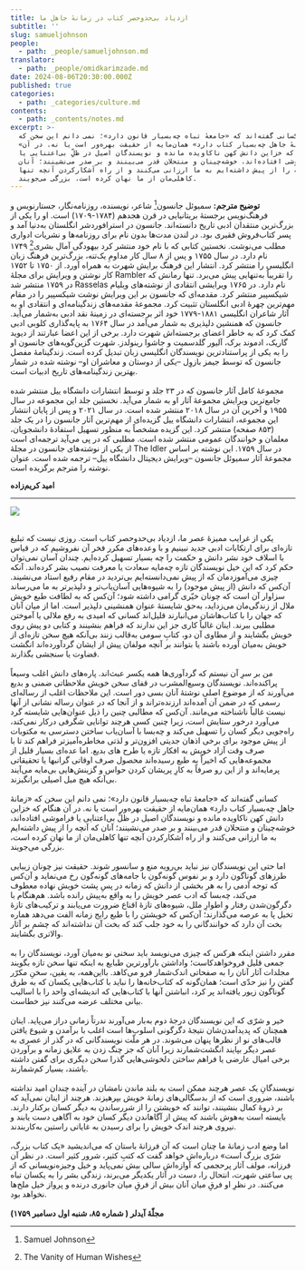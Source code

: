 ```yaml
---
title: ازدیاد بی‌حدوحصر کتاب در زمانهٔ جاهل ما
subtitle: ''
slug: samueljohnson
people:
  - path: _people/samueljohnson.md
translator:
  - path: _people/omidkarimzade.md
date: 2024-08-06T20:30:00.000Z
published: true
categories:
  - path: _categories/culture.md
contents:
  - path: _contents/notes.md
excerpt: >-
  کسانی گفته‌اند که «جامعهٔ تباه چه‌بسیار قانون دارد»؛ نمی دانم این سخن که
  «زمانهٔ جاهل چه‌بسیار کتاب دارد» همان‌مایه از حقیقت بهره‌ور است یا نه. در آن
  هنگام که خزاین دانش کهن ناکاویده مانده و نویسندگان اصیل در ظلِّ بی‌اعتنایی یا
  فراموشی افتاده‌اند، خوشه‌چینان و منتحلان قدر می‌بینند و بر صدر می‌نشینند؛ آنان
  که آنچه را از پیش داشته‌ایم به ما ارزانی می‌کنند و از راه آشکارکردن آنچه تنها
  کاهلی‌مان از ما نهان کرده است، بزرگی می‌جویند.
---
```



**توضیح مترجم:** 
سمیوئل جانسون[^1] شاعر، نویسنده، روزنامه‌نگار، جستارنویس و فرهنگ‌نویس برجستۀ بریتانیایی در قرن هجدهم (۱۷۸۴-۱۷۰۹) است. او را یکی از بزرگ‌ترین منتقدان ادبی تاریخ دانسته‌اند. جانسون در استرافوردشر انگلستان به‌دنیا آمد و پسر کتاب‌فروش فقیری بود. در لندن مدت‌ها بدون نام برای روزنامه‌ها و نشریات ادواری مطلب می‌نوشت. نخستین کتابی که با نام خود منتشر کرد بیهودگی آمال بشری[^2] ۱۷۴۹ نام دارد. در سال ۱۷۵۵ و پس از ۸ سال کار مداومِ یک‌تنه، بزرگ‌ترین فرهنگ زبان انگلیسی را منتشر کرد. انتشار این فرهنگ برایش شهرت به همراه آورد. از ۱۷۵۰ تا ۱۷۵۲ کار نوشتن و ویرایش برای مجلهٔ Rambler را تقریباً به‌تنهایی پیش می‌برد. تنها رمانش که در ۱۷۵۹ منتشر شد Rasselas نام دارد. در ۱۷۶۵ ویرایشی انتقادی از نوشته‌های ویلیام شیکسپیر منتشر کرد. مقدمه‌ای که جانسون بر این ویرایش نوشت شیکسپیر را در مقام مهم‌ترین چهرهٔ ادبی انگلستان تثبیت کرد. مجموعهٔ مقدمه‌های زندگینامه‌ای و انتقادی او به آثار شاعران انگلیسی ۱۸۸۱-۱۷۷۹ خود اثر برجسته‌ای در زمینهٔ نقد ادبی به‌شمار می‌آید. جانسون که همنشین دلپذیری به شمار می‌آمد در سال ۱۷۶۴ به پایه‌گذاری کلوبی ادبی کمک کرد که به خاطر اعضای برجسته‌اش شهرت دارد. برخی از این اعضا عبارتند از دیوید گاریک، ادموند برک، آلیور گلدسمیت و جاشوا رینولدز. شهرت گزین‌گویه‌های جانسون او را به یکی از پراستنادترین نویسندگان انگلیسی زبان تبدیل کرده است. زندگینامهٔ مفصل جانسون که توسط جیمز بازوِل –یکی از دوستان و معاشران او– نوشته شده در شمار بهترین زندگینامه‌های تاریخ ادبیات است.
<br><br>
مجموعهٔ کامل آثار جانسون که در ۲۳ جلد و توسط انتشارات دانشگاه ییل منتشر شده جامع‌ترین ویرایش مجموعهٔ آثار او به شمار می‌آید. نخستین جلد این مجموعه در سال ۱۹۵۵ و آخرین آن در سال ۲۰۱۸ منتشر شده است. در سال ۲۰۲۱ و پس از پایان انتشار این مجموعه، انتشارات دانشگاه ییل گزیده‌ای از مهم‌ترین آثار جانسون را در یک جلد (۸۵۳ صفحه) منتشر کرد. این گزیده مشخصاً به منظور تسهیل استفادهٔ دانشجویان، معلمان و خوانندگان عمومی منتشر شده است. مطلبی که در پی می‌آید ترجمه‌ای است از یکی از نوشته‌های جانسون در مجلهٔ The Idler در سال ۱۷۵۹. این نوشته بر اساس مجموعهٔ آثار سمیوئل جانسون –ویرایش دیجیتال دانشگاه ییل– ترجمه شده است. عنوان نوشته را مترجم برگزیده است.

**امید کریم‌زاده**

----------

[^1]: Samuel Johnson
[^2]: The Vanity of Human Wishes

![](https://assets.tina.io/b6b0cb5c-4b1b-43f4-9bea-8d6867c09320/Philosophers/Samuel_Johnson_bw.jpeg)

<br>
یکی از غرایب ممیزهٔ عصر ما، ازدیاد بی‌حدوحصر کتاب است. روزی نیست که تبلیغ تازه‌ای برای ارتکابات ادبی جدید نبینیم و با وعده‌های مکرر فخر آن نفروشیم که در قیاس با اسلاف خود نشر دانش و حکمت را  چه بسیار تسهیل کرده‌ایم. چندان آسان نمی‌توان حکم کرد که این خیل نویسندگان تازه چه‌مایه سعادت یا معرفت نصیب بشر کرده‌اند. آنکه چیزی می‌آموزدمان که از پیش نمی‌دانسته‌ایم بی‌تردید در مقام رفیع استاد می‌نشیند. آن‌کس که دانش (از پیش موجود) را به شیوه‌هایی آسان‌یاب‌تر و دلپذیرتر به ما می‌رساند سزاوار آن است که چونان خیّری گرامی داشته شود؛ آن‌کس که به لطافت طبع خویش ملال از زندگی‌مان می‌زداید، به‌حق شایستهٔ عنوان همنشینی دلپذیر است. اما از میان آنان که جهان را با کتاب‌هاشان می‌انبارند قلیل‌اند کسانی که امیدی به رفع ملالی یا آموختن مطلبی ببرند. اینان غالباً کاری جز این ندارند که فراهم بنشینند و کتابی دو پیش روی خویش بگشایند و از مطاوی آن دو، کتابِ سومی به‌قالب‌ زنند بی‌آنکه هیچ سخن تازه‌ای از خویش به‌میان آورده باشند یا بتوانند بر آنچه مولفان پیش از ایشان گردآورده‌اند انگشت قضاوت یا سنجشی بگذارند.
<br> <br>
من بر سرِ آن نیستم که گردآوری‌ها همه یکسر عبث‌اند. پاره‌های دانش اغلب وسیعاً پراکنده‌اند. نویسندگان وسیع‌المشرب در قفای سخن خویش ملاحظاتی ضمنی و بدیع می‌آورند که از موضوع اصلی نوشتهٔ آنان بسی دور است. این ملاحظات اغلب از رساله‌ای رسمی که در ضمن آن آمده‌اند ارزنده‌تراند و از آنجا که در عنوان رساله نشانی از آنها نیست غالباً ناشناخته می‌مانند. آن‌کس که مطالبی چنین را ذیل عنوان‌هایی شایسته گرد می‌آورد درخور ستایش است، زیرا چنین کسی هرچند توانایی شگرفی درکار نمی‌کند، راه‌جویی دیگر کسان را تسهیل می‌کند و چه‌بسا با آسان‌یاب ساختن دسترسی به مکتوبات از پیش موجود برای برخی اذهان جدیتی افزون‌تر و لذتی مخاطره‌آمیزتر فراهم کند تا با صرف وقت آزاد خویش به افکار تازه یا طرح های بدیع. اما عده‌ای بسیار قلیل از مجموعه‌هایی که اخیراً به طبع رسیده‌اند محصول صرف اوقاتی گرانبها یا تحقیقاتی پرمایه‌اند و از این رو صرفاً به کارِ پریشان کردن حواس و گزینش‌هایی بی‌مایه می‌آیند بی‌آنکه هیچ میل اصیلی برانگیزند.
<br> <br>
کسانی گفته‌اند که «جامعهٔ تباه چه‌بسیار قانون دارد»؛ نمی دانم این سخن که «زمانهٔ جاهل چه‌بسیار کتاب دارد» همان‌مایه از حقیقت بهره‌ور است یا نه. در آن هنگام که خزاین دانش کهن ناکاویده مانده و نویسندگان اصیل در ظلِّ بی‌اعتنایی یا فراموشی افتاده‌اند، خوشه‌چینان و منتحلان قدر می‌بینند و بر صدر می‌نشینند؛ آنان که آنچه را از پیش داشته‌ایم به ما ارزانی می‌کنند و از راه آشکارکردن آنچه تنها کاهلی‌مان از ما نهان کرده است، بزرگی می‌جویند.
<br> <br>
اما حتی این نویسندگان نیز نباید بی‌رویه منع و سانسور شوند. حقیقت نیز چونان زیبایی طرزهای گوناگون دارد و بر نفوس گونه‌گون با جامه‌های گونه‌گون رخ می‌نماید و آن‌کس که توجه آدمی را به هر بخشی از دانش که زمانه در پسِ پشت خویش نهاده معطوف می‌کند، چه‌بسا که ادب عصر خویش را به واقع به‌پیش رانده باشد. هم‌هنگام با دگرگون‌شدن رفتار و اطوارِ ملل، شیوه‌های تازهٔ اقناع ضرورت می‌یابند و ترکیب‌های تازهٔ تخیل پا به عرصه می‌گذارند؛ آن‌کس که خویشتن را با طبع رایج زمانه الفت می‌دهد هماره بخت آن دارد که خوانندگانی را به خود جلب کند که بخت آن نداشته‌اند که چشم بر آثار والاتری بگشایند.
<br> <br>
مقرر داشتن اینکه هرکس که چیزی می‌نویسد باید سخنی نو به‌میان آورد، نویسندگان را به جمعی قلیل فروخواهدکاست؛ واداشتن بارآورترین طبایع به اینکه تنها سخن تازه بگویند مجلدات آثار آنان را به صفحاتی اندک‌شمار فرو می‌کاهد. بااین‌همه، به یقین، سخنِ مکرّر گفتن را نیز حدّی است؛ همان‌گونه که کتاب‌خانه‌ها را نباید با کتاب‌هایی یکسان که به طرق گوناگون زیور‌ یافته‌اند پر کرد، انباشتن آنها با کتاب‌هایی که اندیشه‌ای واحد را با اسالیب بیانی مختلف عرضه می‌کنند نیز خطاست.
<br> <br>
خیر و شرّی که این نویسندگان درجهٔ دوم به‌بار می‌آورند ندرتاً زمانی دراز می‌پاید. اینان همچنان که پدیدآمدن‌شان نتیجهٔ دگرگونی اسلوب‌ها است اغلب با برآمدن و شیوع یافتن قالب‌های نو از نظرها پنهان می‌شوند. در هر ملّت نویسندگانی که در گذر از عصری به عصر دیگر بپایند انگشت‌شمارند زیرا آنان که جز چنگ زدن به علایق زمانه و برآوردن برخی امیال عارضی یا فراهم ساختن دلخوشی‌هایی گذرا سخن دیگری برای گفتن داشته باشند، بسیار کم‌شمارند.
<br> <br>
نویسندگانِ یک عصر هرچند ممکن است به بلند ماندن نامشان در آینده چندان امید نداشته باشند، ضروری است که از بدسگالی‌های زمانهٔ خویش بپرهیزند. هرچند از اینان نمی‌آید که بر ذروهٔ کمال بنشینند، توانند که خویشتن را از شررساندن به دیگر کسان برکنار دارند. بایسته است به‌هوش باشند که پیش از آگاهاندن دیگر کسان خود به آگاهی دست یابند و نیروی هرچند اندک خویش را برای رسیدن به غایاتی راستین به‌کاربندند.
<br> <br>
اما وضع ادب زمانهٔ ما چنان است که آن فرزانهٔ باستان که می‌اندیشید «یک کتاب بزرگ، شرّی بزرگ است» درباره‌اش خواهد گفت که کتبِ کثیر، شرور کثیر است. در نظر آن فرزانه، مولف آثار پرحجمی که آوازه‌اش سالی بیش نمی‌پاید و خیل وجیزه‌نویسانی که از پی ساعتی شهرت، انتحال را، دست در آثار یکدیگر می‌برند، زندگی بشر را به یکسان تباه می‌کنند. در نظرِ او فرقِ میان آنان بیش از فرقِ میان جانوری درنده و پرواز خیل ملخ‌ها نخواهد بود.
<br>
<br>
<div dir="auto" align="left" style="font-weight: bold"> مجلّهٔ آیدلر ( شماره ۸۵، شنبه اول دسامبر ۱۷۵۹)</div>

